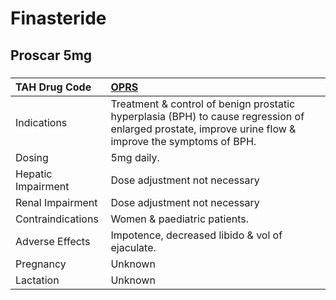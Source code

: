 # Finasteride

## Proscar 5mg

##### 

| TAH Drug Code      | [OPRS](https://www.tahsda.org.tw/drugs/hissearch.php?drug_code=OPRS)                                                                                  |
|:-------------------|:------------------------------------------------------------------------------------------------------------------------------------------------------|
| Indications        | Treatment & control of benign prostatic hyperplasia (BPH) to cause regression of enlarged prostate, improve urine flow & improve the symptoms of BPH. |
| Dosing             | 5mg daily.                                                                                                                                            |
| Hepatic Impairment | Dose adjustment not necessary                                                                                                                         |
| Renal Impairment   | Dose adjustment not necessary                                                                                                                         |
| Contraindications  | Women & paediatric patients.                                                                                                                          |
| Adverse Effects    | Impotence, decreased libido & vol of ejaculate.                                                                                                       |
| Pregnancy          | Unknown                                                                                                                                               |
| Lactation          | Unknown                                                                                                                                               |

